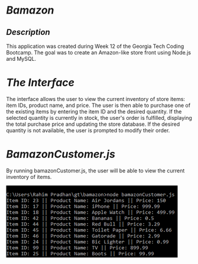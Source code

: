 # _Bamazon_ #

## _Description_ #

This application was created during Week 12 of the Georgia Tech Coding Bootcamp. The goal was to create an Amazon-like store front using Node.js and MySQL.

# _The Interface_ #

The interface allows the user to view the current inventory of store items: item IDs, product name, and price. The user is then able to purchase one of the existing items by entering the item ID and the desired quantity. If the selected quantity is currently in stock, the user's order is fulfilled, displaying the total purchase price and updating the store database. If the desired quantity is not available, the user is prompted to modify their order.

# _BamazonCustomer.js_ #

By running bamazonCustomer.js, the user will be able to view the current inventory of items.

![First Image](images/bamazon1.png)